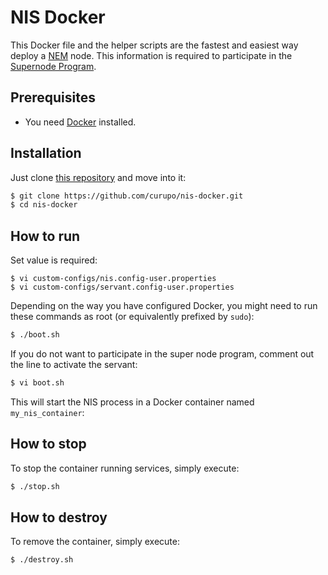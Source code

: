 # NIS Docker

This Docker file and the helper scripts are the fastest and easiest way deploy a [NEM](https://nemproject.github.io/nem-docs/pages/) node.
This information is required to participate in the [Supernode Program](https://docs.nem.io/pages/Guides/supernode-program/docs.en.html).

## Prerequisites

- You need [Docker](https://docs.docker.com/get-docker/) installed.

## Installation

Just clone [this repository](https://github.com/curupo/nis-docker) and move into it:

```bash
$ git clone https://github.com/curupo/nis-docker.git
$ cd nis-docker
```

## How to run

Set value is required:

```text
$ vi custom-configs/nis.config-user.properties
$ vi custom-configs/servant.config-user.properties
```

Depending on the way you have configured Docker, you might need to run these commands as root (or equivalently prefixed by ``sudo``):

```bash
$ ./boot.sh
```

If you do not want to participate in the super node program, comment out the line to activate the servant:

```bash
$ vi boot.sh
```

This will start the NIS process in a Docker container named ``my_nis_container``:

## How to stop

To stop the container running services, simply execute:

```bash
$ ./stop.sh
```

## How to destroy

To remove the container, simply execute:

```bash
$ ./destroy.sh
```
